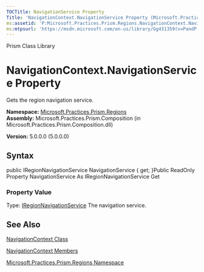 ```yaml
---
TOCTitle: NavigationService Property
Title: 'NavigationContext.NavigationService Property (Microsoft.Practices.Prism.Regions)'
ms:assetid: 'P:Microsoft.Practices.Prism.Regions.NavigationContext.NavigationService'
ms:mtpsurl: 'https://msdn.microsoft.com/en-us/library/Gg431359(v=PandP.50)'
---
```


Prism Class Library

NavigationContext.NavigationService Property
================================================

Gets the region navigation service.

**Namespace:** [Microsoft.Practices.Prism.Regions](https://msdn.microsoft.com/n:microsoft.practices.prism.regions)
**Assembly:** Microsoft.Practices.Prism.Composition (in Microsoft.Practices.Prism.Composition.dll)

**Version:** 5.0.0.0 (5.0.0.0)

## Syntax


public IRegionNavigationService NavigationService { get; }Public ReadOnly Property NavigationService As IRegionNavigationService Get
### Property Value

Type: [IRegionNavigationService](https://msdn.microsoft.com/t:microsoft.practices.prism.regions.iregionnavigationservice)
The navigation service.

See Also
--------


[NavigationContext Class](https://msdn.microsoft.com/t:microsoft.practices.prism.regions.navigationcontext)

[NavigationContext Members](https://msdn.microsoft.com/allmembers.t:microsoft.practices.prism.regions.navigationcontext)

[Microsoft.Practices.Prism.Regions Namespace](https://msdn.microsoft.com/n:microsoft.practices.prism.regions)
